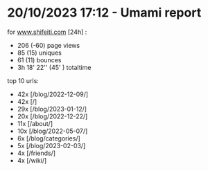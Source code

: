# 20/10/2023 17:12 - Umami report
for www.shifeiti.com [24h] :

 - 206 (-60) page views
 - 85 (15) uniques
 - 61 (11) bounces
 - 3h 18' 22'' (45' ) totaltime


top 10 urls:
 - 42x [/blog/2022-12-09/]
 - 42x [/]
 - 29x [/blog/2023-01-12/]
 - 20x [/blog/2022-12-22/]
 - 11x [/about/]
 - 10x [/blog/2022-05-07/]
 - 6x [/blog/categories/]
 - 5x [/blog/2023-02-03/]
 - 4x [/friends/]
 - 4x [/wiki/]


